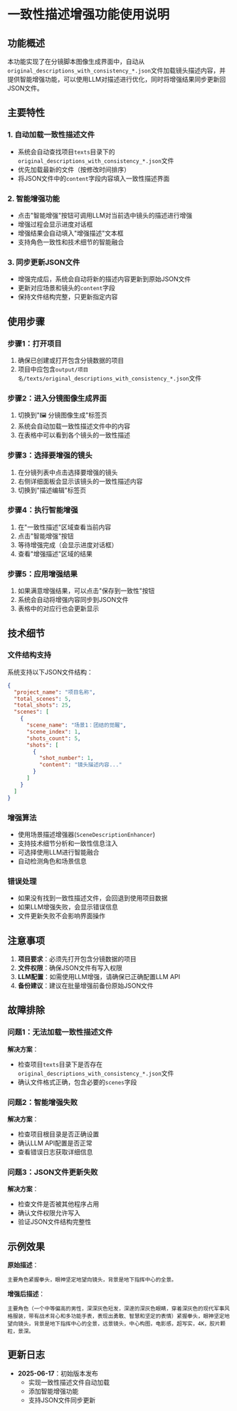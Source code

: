 # 一致性描述增强功能使用说明

## 功能概述

本功能实现了在分镜脚本图像生成界面中，自动从`original_descriptions_with_consistency_*.json`文件加载镜头描述内容，并提供智能增强功能，可以使用LLM对描述进行优化，同时将增强结果同步更新回JSON文件。

## 主要特性

### 1. 自动加载一致性描述文件
- 系统会自动查找项目`texts`目录下的`original_descriptions_with_consistency_*.json`文件
- 优先加载最新的文件（按修改时间排序）
- 将JSON文件中的`content`字段内容填入一致性描述界面

### 2. 智能增强功能
- 点击"智能增强"按钮可调用LLM对当前选中镜头的描述进行增强
- 增强过程会显示进度对话框
- 增强结果会自动填入"增强描述"文本框
- 支持角色一致性和技术细节的智能融合

### 3. 同步更新JSON文件
- 增强完成后，系统会自动将新的描述内容更新到原始JSON文件
- 更新对应场景和镜头的`content`字段
- 保持文件结构完整，只更新指定内容

## 使用步骤

### 步骤1：打开项目
1. 确保已创建或打开包含分镜数据的项目
2. 项目中应包含`output/项目名/texts/original_descriptions_with_consistency_*.json`文件

### 步骤2：进入分镜图像生成界面
1. 切换到"🖼️ 分镜图像生成"标签页
2. 系统会自动加载一致性描述文件中的内容
3. 在表格中可以看到各个镜头的一致性描述

### 步骤3：选择要增强的镜头
1. 在分镜列表中点击选择要增强的镜头
2. 右侧详细面板会显示该镜头的一致性描述内容
3. 切换到"描述编辑"标签页

### 步骤4：执行智能增强
1. 在"一致性描述"区域查看当前内容
2. 点击"智能增强"按钮
3. 等待增强完成（会显示进度对话框）
4. 查看"增强描述"区域的结果

### 步骤5：应用增强结果
1. 如果满意增强结果，可以点击"保存到一致性"按钮
2. 系统会自动将增强内容同步到JSON文件
3. 表格中的对应行也会更新显示

## 技术细节

### 文件结构支持
系统支持以下JSON文件结构：
```json
{
  "project_name": "项目名称",
  "total_scenes": 5,
  "total_shots": 25,
  "scenes": [
    {
      "scene_name": "场景1：团结的觉醒",
      "scene_index": 1,
      "shots_count": 5,
      "shots": [
        {
          "shot_number": 1,
          "content": "镜头描述内容..."
        }
      ]
    }
  ]
}
```

### 增强算法
- 使用场景描述增强器(`SceneDescriptionEnhancer`)
- 支持技术细节分析和一致性信息注入
- 可选择使用LLM进行智能融合
- 自动检测角色和场景信息

### 错误处理
- 如果没有找到一致性描述文件，会回退到使用项目数据
- 如果LLM增强失败，会显示错误信息
- 文件更新失败不会影响界面操作

## 注意事项

1. **项目要求**：必须先打开包含分镜数据的项目
2. **文件权限**：确保JSON文件有写入权限
3. **LLM配置**：如需使用LLM增强，请确保已正确配置LLM API
4. **备份建议**：建议在批量增强前备份原始JSON文件

## 故障排除

### 问题1：无法加载一致性描述文件
**解决方案**：
- 检查项目`texts`目录下是否存在`original_descriptions_with_consistency_*.json`文件
- 确认文件格式正确，包含必要的`scenes`字段

### 问题2：智能增强失败
**解决方案**：
- 检查项目根目录是否正确设置
- 确认LLM API配置是否正常
- 查看错误日志获取详细信息

### 问题3：JSON文件更新失败
**解决方案**：
- 检查文件是否被其他程序占用
- 确认文件权限允许写入
- 验证JSON文件结构完整性

## 示例效果

**原始描述**：
```
主要角色紧握拳头，眼神坚定地望向镜头，背景是地下指挥中心的全景。
```

**增强后描述**：
```
主要角色（一个中等偏高的男性，深深灰色短发，深邃的深灰色眼睛，穿着深灰色的现代军事风格服装，带有战术背心和多功能手表，表现出勇敢、智慧和坚定的表情）紧握拳头，眼神坚定地望向镜头，背景是地下指挥中心的全景，远景镜头，中心构图，电影感，超写实，4K，胶片颗粒，景深。
```

## 更新日志

- **2025-06-17**：初始版本发布
  - 实现一致性描述文件自动加载
  - 添加智能增强功能
  - 支持JSON文件同步更新
